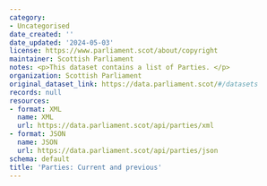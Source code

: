 ```yaml
---
category:
- Uncategorised
date_created: ''
date_updated: '2024-05-03'
license: https://www.parliament.scot/about/copyright
maintainer: Scottish Parliament
notes: <p>This dataset contains a list of Parties. </p>
organization: Scottish Parliament
original_dataset_link: https://data.parliament.scot/#/datasets
records: null
resources:
- format: XML
  name: XML
  url: https://data.parliament.scot/api/parties/xml
- format: JSON
  name: JSON
  url: https://data.parliament.scot/api/parties/json
schema: default
title: 'Parties: Current and previous'
---
```

